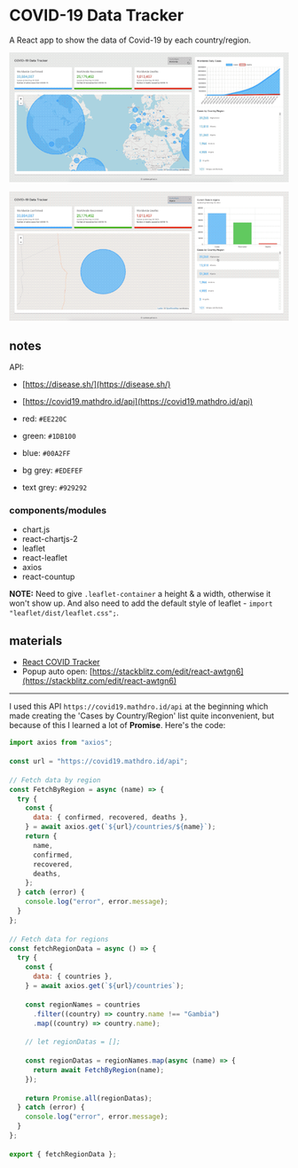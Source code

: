# COVID-19 Data Tracker

A React app to show the data of Covid-19 by each country/region.

![screenshot-01](./src/images/screenshot-01.gif)

![screenshot-02](./src/images/screenshot-02.gif)

## notes

API:

- [https://disease.sh/](https://disease.sh/)
- [https://covid19.mathdro.id/api](https://covid19.mathdro.id/api)

- red: `#EE220C`
- green: `#1DB100`
- blue: `#00A2FF`
- bg grey: `#EDEFEF`
- text grey: `#929292`

### components/modules

- chart.js
- react-chartjs-2
- leaflet
- react-leaflet
- axios
- react-countup

**NOTE:** Need to give `.leaflet-container` a height & a width, otherwise it won't show up. And also need to add the default style of leaflet - `import "leaflet/dist/leaflet.css";`.

## materials

- [React COVID Tracker](https://github.com/CleverProgrammers/react-covid-tracker)
- Popup auto open: [https://stackblitz.com/edit/react-awtgn6](https://stackblitz.com/edit/react-awtgn6)

---

I used this API `https://covid19.mathdro.id/api` at the beginning which made creating the 'Cases by Country/Region' list quite inconvenient, but because of this I learned a lot of **Promise**. Here's the code:

```js
import axios from "axios";

const url = "https://covid19.mathdro.id/api";

// Fetch data by region
const FetchByRegion = async (name) => {
  try {
    const {
      data: { confirmed, recovered, deaths },
    } = await axios.get(`${url}/countries/${name}`);
    return {
      name,
      confirmed,
      recovered,
      deaths,
    };
  } catch (error) {
    console.log("error", error.message);
  }
};

// Fetch data for regions
const fetchRegionData = async () => {
  try {
    const {
      data: { countries },
    } = await axios.get(`${url}/countries`);

    const regionNames = countries
      .filter((country) => country.name !== "Gambia")
      .map((country) => country.name);

    // let regionDatas = [];

    const regionDatas = regionNames.map(async (name) => {
      return await FetchByRegion(name);
    });

    return Promise.all(regionDatas);
  } catch (error) {
    console.log("error", error.message);
  }
};

export { fetchRegionData };
```

